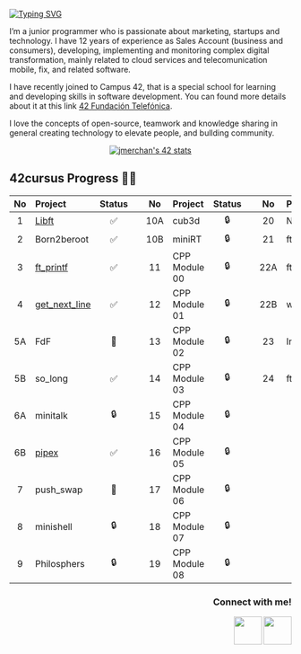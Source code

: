<!--
**hecikmc/hecikmc** is a ✨ _special_ ✨ repository because its `README.md` (this file) appears on your GitHub profile.

Here are some ideas to get you started:

- 🔭 I’m currently working on ...
- 🌱 I’m currently learning ...
- 👯 I’m looking to collaborate on ...
- 🤔 I’m looking for help with ...
- 💬 Ask me about ...
- 📫 How to reach me: ...
- 😄 Pronouns: ...
- ⚡ Fun fact: ...
-->

<a href="https://git.io/typing-svg"><img src="https://readme-typing-svg.herokuapp.com?font=Fira+Code&weight=500&size=26&pause=500&color=197E76&center=true&width=435&lines=Hi+there+%F0%9F%91%8B+I'm+Jessica" alt="Typing SVG" /></a>

I’m a junior programmer who is passionate about marketing, startups and technology. I have 12 years of experience as Sales Account (business
and consumers), developing, implementing and monitoring complex digital transformation, mainly related to cloud services and telecomunication
mobile, fix, and related software.

I have recently joined to Campus 42, that is a special school for learning and developing skills in software development. You can found more details about it at this link [42 Fundación Telefónica](https://www.fundaciontelefonica.com/empleabilidad/campus-42/). 

I love the concepts of open-source, teamwork and knowledge sharing in general creating technology to elevate people, and bullding community. 

<p align="center">
    <a href="https://github.com/oakoudad/badge42">
      <img src="https://badge.mediaplus.ma/colorfulwaves/jmerchan?1337Badge=off&UM6P=off" alt="jmerchan's 42 stats" />
    </a>
</p>


## 42cursus Progress 💪🏻

| No  | Project                                     | Status |   | No  | Project                                   | Status |   | No  | Project                        | Status |
| :-: | :------------------------------------------ | :----: | - | :-: | :---------------------------------------- | :----: | - | :-: | :----------------------------- | :----: |
| 1   | [Libft](../../../libft-42cursus)            | ✅     |   | 10A | cub3d                                      | 🔒     |   | 20  | NetPractice                    | 🔒      |
| 2   | Born2beroot                                 | ✅     |   | 10B | miniRT                                     | 🔒     |   | 21  | ft_containers                  | 🔒      |
| 3   | [ft_printf](../../../ft_printf-42cursus)    | ✅     |   | 11  | CPP Module 00                              | 🔒     |   | 22A | ft_irc                         | 🔒      |
| 4   | [get_next_line](../../../get_next_line-42cursus)| ✅     |   | 12  | CPP Module 01                          | 🔒     |   | 22B | webserv                        | 🔒      |
| 5A  | FdF                                         | 📝     |   | 13  | CPP Module 02                              | 🔒     |   | 23  | Inception                      | 🔒      |
| 5B  |  so_long                                    | ✅     |   | 14  | CPP Module 03                              | 🔒     |   | 24  | ft_transcendence               | 🔒      |
| 6A  |  minitalk                                   | 🔒     |   | 15  | CPP Module 04                              | 🔒     |   |     |                                |         |
| 6B  |  [pipex](../../../pipex-42cursus)           | ✅     |   | 16  | CPP Module 05                              | 🔒     |   |     |                                |         |
| 7   |  push_swap                                  | 📝     |   | 17  | CPP Module 06                              | 🔒     |   |     |                                |         |
| 8   |  minishell                                  | 🔒     |   | 18  | CPP Module 07                              | 🔒     |   |     |                                |         |
| 9   |  Philosphers                                | 🔒     |   | 19  | CPP Module 08                              | 🔒     |   |     |                       |        |


<h3 align = right>Connect with me!</h3>

[<img src="https://user-images.githubusercontent.com/121127625/226583635-92749b76-e3ba-49f8-8dd4-091c3c1367c7.png" width="50" height="50" align = right></img>](https://www.linkedin.com/in/jessica-merchan-cantero/)
[<img src="https://user-images.githubusercontent.com/121127625/226584389-2e19928e-40c9-4980-b934-d37ded697b59.png" width="50" height="50" align = right></img>](mailto:jesmercan@gmail.com)



